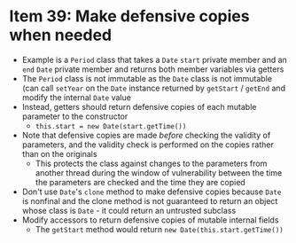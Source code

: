 # Item 39: Make defensive copies when needed

* Example is a `Period` class that takes a `Date` `start` private member and an `end` `Date` private member and returns both member variables via getters
* The `Period` class is not immutable as the `Date` class is not immutable (can call `setYear` on the `Date` instance returned by `getStart` / `getEnd` and modify the internal `Date` value
* Instead, getters should return defensive copies of each mutable parameter to the constructor
  * `this.start = new Date(start.getTime())`
* Note that defensive copies are made _before_ checking the validity of parameters, and the validity check is performed on the copies rather than on the originals
  * This protects the class against changes to the parameters from another thread during the window of vulnerability between the time the parameters are checked and the time they are copied
* Don't use `Date`'s `clone` method to make defensive copies because `Date` is nonfinal and the clone method is not guaranteed to return an object whose class is `Date` - it could return an untrusted subclass
* Modify accessors to return defensive copies of mutable internal fields
  * The `getStart` method would return `new Date(this.start.getTime())`
